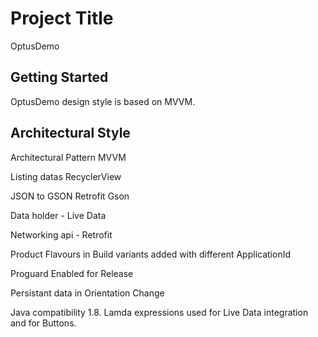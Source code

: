 # Project Title
OptusDemo

## Getting Started
OptusDemo design style is based on MVVM.

## Architectural Style

Architectural Pattern	MVVM

Listing datas	RecyclerView

JSON to GSON	Retrofit Gson

Data holder - Live Data

Networking api -	Retrofit

Product Flavours in Build variants added with different ApplicationId

Proguard Enabled for Release 

Persistant data in Orientation Change

Java compatibility	1.8. Lamda expressions used for Live Data integration and for Buttons.
